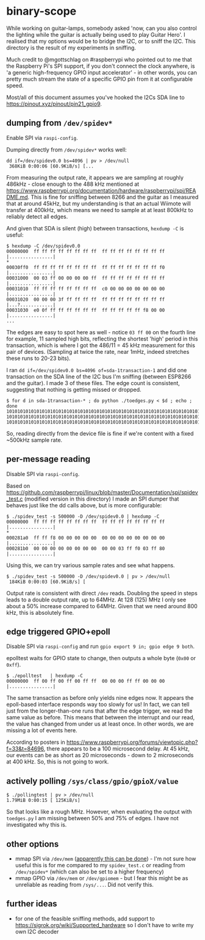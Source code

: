 # binary-scope

While working on guitar-lamps, somebody asked 'now, can you also control the lighting while the guitar is actually being used to play Guitar Hero'. I realised that my options would be to bridge the I2C, or to sniff the I2C. This directory is the result of my experiments in sniffing.

Much credit to @mgottschlag on #raspberrypi who pointed out to me that the Raspberry Pi's SPI support, if you don't connect the clock anywhere, is 'a generic high-frequency GPIO input accelerator' - in other words, you can pretty much stream the state of a specific GPIO pin from it at configurable speed.

Most/all of this document assumes you've hooked the I2Cs SDA line to https://pinout.xyz/pinout/pin21_gpio9.

## dumping from `/dev/spidev*`

Enable SPI via `raspi-config`.

Dumping directly from `/dev/spidev*` works well:
```
dd if=/dev/spidev0.0 bs=4096 | pv > /dev/null
 368KiB 0:00:06 [60.9KiB/s] [...
```

From measuring the output rate, it appears we are sampling at roughly 486kHz - close enough to the 488 kHz mentioned at https://www.raspberrypi.org/documentation/hardware/raspberrypi/spi/README.md. This is fine for sniffing between 8266 and the guitar as I measured that at around 45kHz, but my understanding is that an actual Wiimote will transfer at 400kHz, which means we need to sample at at least 800kHz to reliably detect all edges.

And given that SDA is silent (high) between transactions, `hexdump -C` is useful:
```
$ hexdump -C /dev/spidev0.0
00000000  ff ff ff ff ff ff ff ff  ff ff ff ff ff ff ff ff  |................|
*
00030ff0  ff ff ff ff ff ff ff ff  ff ff ff ff ff ff ff f0  |................|
00031000  00 03 ff 00 00 00 00 ff  ff ff ff ff ff ff ff ff  |................|
00031010  ff ff ff ff ff ff ff ff  c0 00 00 00 00 00 00 00  |................|
00031020  00 00 00 3f ff ff ff ff  ff ff ff ff ff ff ff ff  |...?............|
00031030  e0 0f ff ff ff ff ff ff  ff ff ff ff ff f8 00 00  |................|
...
```

The edges are easy to spot here as well - notice `03 ff 00` on the fourth line for example, 11 sampled high bits, reflecting the shortest 'high' period in this transaction, which is where I got the 486/11 = 45 kHz measurement for this pair of devices. (Sampling at twice the rate, near 1mHz, indeed stretches these runs to 20-23 bits).

I ran `dd if=/dev/spidev0.0 bs=4096 of=sda-1transaction-1` and did one transaction on the SDA line of the I2C bus I'm sniffing (between ESP8266 and the guitar). I made 3 of these files. The edge count is consistent, suggesting that nothing is getting missed or dropped.
```
$ for d in sda-1transaction-* ; do python ./toedges.py < $d ; echo ; done
10101010101010101010101010101010101010101010101010101010101010101010101010101010101010101
10101010101010101010101010101010101010101010101010101010101010101010101010101010101010101
10101010101010101010101010101010101010101010101010101010101010101010101010101010101010101
```

So, reading directly from the device file is fine if we're content with a fixed ~500kHz sample rate.

## per-message reading

Disable SPI via `raspi-config`.

Based on https://github.com/raspberrypi/linux/blob/master/Documentation/spi/spidev_test.c (modified version in this directory) I made an SPI dumper that behaves just like the dd calls above, but is more configurable:
```
$ ./spidev_test -s 500000 -D /dev/spidev0.0 | hexdump -C
00000000  ff ff ff ff ff ff ff ff  ff ff ff ff ff ff ff ff  |................|
*
000281a0  ff ff f8 00 00 00 00 00  00 00 00 00 00 00 00 00  |................|
000281b0  00 00 00 00 00 00 00 00  00 00 03 ff f0 03 ff 80  |................|
```

Using this, we can try various sample rates and see what happens. 

```
$ ./spidev_test -s 500000 -D /dev/spidev0.0 | pv > /dev/null
 184KiB 0:00:03 [60.9KiB/s] [
```

Output rate is consistent with direct `/dev` reads. Doubling the speed in steps leads to a double output rate, up to 64MHz. At 128 (125) MHz I only see about a 50% increase compared to 64MHz. Given that we need around 800 kHz, this is absolutely fine.

## edge triggered GPIO+epoll

Disable SPI via `raspi-config` and run `gpio export 9 in; gpio edge 9 both`.

epolltest waits for GPIO state to change, then outputs a whole byte (`0x00` or `0xff`).
```
$ ./epolltest   | hexdump -C
00000000  ff 00 ff 00 ff 00 ff ff  00 00 00 ff ff 00 00 00  |................|
```

The same transaction as before only yields nine edges now. It appears the epoll-based interface responds way too slowly for us! In fact, we can tell just from the longer-than-one runs that after the edge trigger, we read the same value as before. This means that between the interrupt and our read, the value has changed from under us at least once. In other words, we are missing a lot of events here.

According to posters in https://www.raspberrypi.org/forums/viewtopic.php?f=33&t=84696, there appears to be a 100 microsecond delay. At 45 kHz, our events can be as short as 20 microseconds - down to 2 microseconds at 400 kHz. So, this is not going to work.

## actively polling `/sys/class/gpio/gpioX/value`

```
$ ./pollingtest | pv > /dev/null
1.79MiB 0:00:15 [ 125KiB/s]
```

So that looks like a rough MHz. However, when evaluating the output with `toedges.py` I am missing between 50% and 75% of edges. I have not investigated why this is.

## other options
* mmap SPI via `/dev/mem` ([apparently this can be done](http://raspberrypi.stackexchange.com/a/2044)) - I'm not sure how useful this is for me compared to my `spidev_test.c` or reading from `/dev/spidev*` (which can also be set to a higher frequency)
* mmap GPIO via `/dev/mem` or `/dev/gpiomem` - but I fear this might be as unreliable as reading from `/sys/...`. Did not verify this.

## further ideas
* for one of the feasible sniffing methods, add support to https://sigrok.org/wiki/Supported_hardware so I don't have to write my own I2C decoder